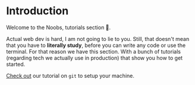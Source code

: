 # Introduction

Welcome to the Noobs, tutorials section :page_with_curl:.

Actual web dev is hard, I am not going to lie to you. Still, that doesn't mean that you have to **literally study**, before you can write any code or use the terminal. For that reason we have this section. With a bunch of tutorials (regarding tech we actually use in production) that show you how to get started.

[Check out](git.md) our tutorial on `git` to setup your machine.
